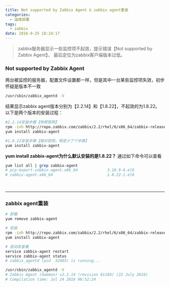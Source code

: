 ```yaml
---
title: Not supported by Zabbix Agent & zabbix agent重装
categories:
  - 运维部署
tags:
  - zabbix
date: 2016-9-25 18:24:17
---
```


> zabbix服务器显示一些监控项不起效，提示错误【Not supported by Zabbix Agent】，
最后定位为zabbix客户端版本过低。

### Not supported by Zabbix Agent

两台被监控的服务器，配置文件设置都一样，但是其中一台某些监控项失效，初步怀疑是版本不一致
```bash
/usr/sbin/zabbix_agentd -V
```

<!-- more -->

结果显示zabbix agent版本分别为【2.2.14】和【1.8.22】，不起效的为1.8.22。
以下是两个版本的安装过程：
```bash
#2.2.14安装步骤【参照官网】
rpm -ivh http://repo.zabbix.com/zabbix/2.2/rhel/6/x86_64/zabbix-release-2.2-1.el6.noarch.rpm
yum install zabbix-agent

#1.8.22安装步骤【相对官网，明显少了个步骤】
yum install zabbix-agent
```


**yum install zabbix-agent为什么默认安装的是1.8.22？**
通过如下命令可以查看
```bash
yum list all | grep zabbix-agent
# pcp-export-zabbix-agent.x86_64             3.10.9-6.el6                 base    
# zabbix-agent.x86_64                        1.8.22-1.el6                 epel
```

<br/>

---

### zabbix agent重装
```bash
# 卸载
yum remove zabbix-agent

# 安装
rpm -ivh http://repo.zabbix.com/zabbix/2.2/rhel/6/x86_64/zabbix-release-2.2-1.el6.noarch.rpm
yum install zabbix-agent

# 启动及查看
service zabbix-agent restart
service zabbix-agent status
# zabbix_agentd (pid  32485) is running...

/usr/sbin/zabbix_agentd -V
# Zabbix Agent (daemon) v2.2.14 (revision 61184) (22 July 2016)
# Compilation time: Jul 24 2016 06:52:24

```

